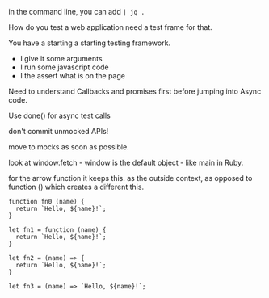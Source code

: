 in the command line, you can add
`| jq .`

How do you test a web application need a test frame for that.

You have a starting a starting testing framework.

- I give it some arguments
- I run some javascript code
- I the assert what is on the page



Need to understand Callbacks and promises first before jumping into Async code.

Use done() for async test calls


don't commit unmocked APIs!

move to mocks as soon as possible.



look at window.fetch - window is the default object - like main in Ruby.

for the arrow function it keeps this. as the outside context, as opposed to function () which creates a different this.

```
function fn0 (name) {
  return `Hello, ${name}!`;
}

let fn1 = function (name) {
  return `Hello, ${name}!`;
}

let fn2 = (name) => {
  return `Hello, ${name}!`;
}

let fn3 = (name) => `Hello, ${name}!`;
```
